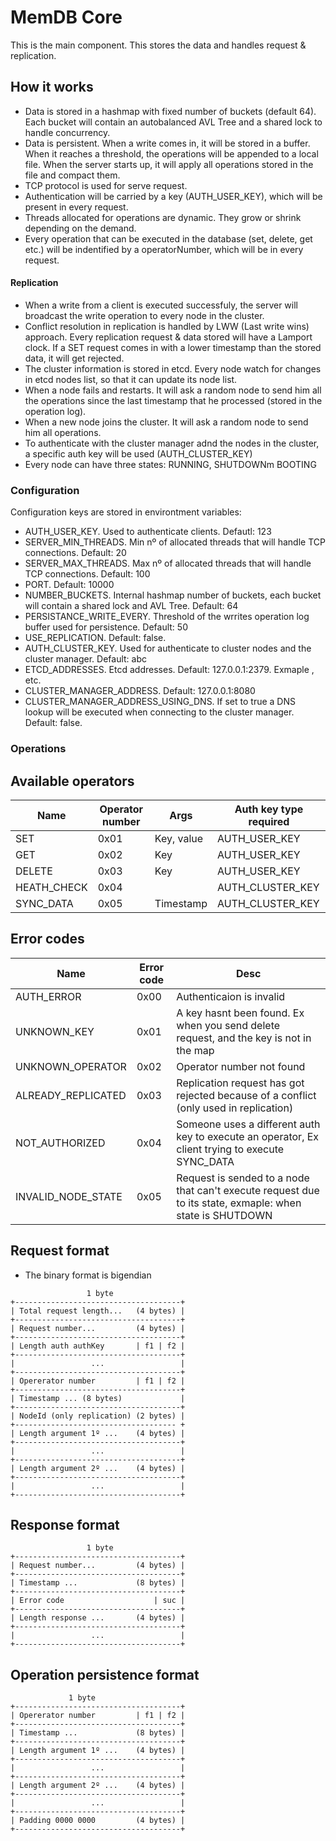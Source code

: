 # MemDB Core

This is the main component. This stores the data and handles request & replication.

## How it works
- Data is stored in a hashmap with fixed number of buckets (default 64). Each bucket will contain an autobalanced AVL Tree and a shared lock to handle concurrency.
- Data is persistent. When a write comes in, it will be stored in a buffer. When it reaches a threshold, the operations will be appended to a local file. When the server starts up, it will apply all operations stored in the file and compact them.
- TCP protocol is used for serve request.
- Authentication will be carried by a key (AUTH_USER_KEY), which will be present in every request.
- Threads allocated for operations are dynamic. They grow or shrink depending on the demand.
- Every operation that can be executed in the database (set, delete, get etc.) will be indentified by a operatorNumber, which will be in every request.
#### Replication
- When a write from a client is executed successfuly, the server will broadcast the write operation to every node in the cluster.
- Conflict resolution in replication is handled by LWW (Last write wins) approach. Every replication request & data stored will have a Lamport clock. If a SET request comes in with a lower timestamp than the stored data, it will get rejected.
- The cluster information is stored in etcd. Every node watch for changes in etcd nodes list, so that it can update its node list.
- When a node fails and restarts. It will ask a random node to send him all the operations since the last timestamp that he processed (stored in the operation log).
- When a new node joins the cluster. It will ask a random node to send him all operations.
- To authenticate with the cluster manager adnd the nodes in the cluster, a specific auth key will be used (AUTH_CLUSTER_KEY)
- Every node can have three states: RUNNING, SHUTDOWNm BOOTING

### Configuration
Configuration keys are stored in environtment variables:
- AUTH_USER_KEY. Used to authenticate clients. Defautl: 123
- SERVER_MIN_THREADS. Min nº of allocated threads that will handle TCP connections. Default: 20
- SERVER_MAX_THREADS. Max nº of allocated threads that will handle TCP connections. Default: 100
- PORT. Default: 10000
- NUMBER_BUCKETS. Internal hashmap number of buckets, each bucket will contain a shared lock and AVL Tree. Default: 64
- PERSISTANCE_WRITE_EVERY. Threshold of the wrrites operation log buffer used for persistence. Default: 50
- USE_REPLICATION. Default: false.
- AUTH_CLUSTER_KEY. Used for authenticate to cluster nodes and the cluster manager. Default: abc
- ETCD_ADDRESSES. Etcd addresses. Default: 127.0.0.1:2379. Exmaple <address1>,<address2> etc.
- CLUSTER_MANAGER_ADDRESS. Default: 127.0.0.1:8080
- CLUSTER_MANAGER_ADDRESS_USING_DNS. If set to true a DNS lookup will be executed when connecting to the cluster manager. Default: false.

### Operations
## Available operators
| **Name**    | **Operator number** | **Args**   | **Auth key type required** |
|-------------|---------------------|------------|----------------------------|
| SET         | 0x01                | Key, value | AUTH_USER_KEY              |
| GET         | 0x02                | Key        | AUTH_USER_KEY              |
| DELETE      | 0x03                | Key        | AUTH_USER_KEY              |
| HEATH_CHECK | 0x04                |            | AUTH_CLUSTER_KEY           |
| SYNC_DATA   | 0x05                | Timestamp  | AUTH_CLUSTER_KEY           |

## Error codes
| **Name**           | **Error code** | **Desc**                                                                                                 |
|--------------------|----------------|----------------------------------------------------------------------------------------------------------|
| AUTH_ERROR         | 0x00           | Authenticaion is invalid                                                                                 |
| UNKNOWN_KEY        | 0x01           | A key hasnt been found. Ex when you send delete request, and the key is not in the map                   |
| UNKNOWN_OPERATOR   | 0x02           | Operator number not found                                                                                |
| ALREADY_REPLICATED | 0x03           | Replication request has got rejected because of a conflict (only used in replication)                    |
| NOT_AUTHORIZED     | 0x04           | Someone uses a different auth key to execute an operator, Ex client trying to execute SYNC_DATA          |
| INVALID_NODE_STATE | 0x05           | Request is sended to a node that can't execute request due to its state, exmaple: when state is SHUTDOWN |


## Request format
- The binary format is bigendian

````
                 1 byte
+-------------------------------------+
| Total request length...   (4 bytes) |                 
+-------------------------------------+
| Request number...         (4 bytes) | 
+-------------------------------------+
| Length auth authKey       | f1 | f2 |   
+-------------------------------------+   
|                 ...                 | 
+-------------------------------------+
| Opererator number         | f1 | f2 |   
+-------------------------------------+
| Timestamp ... (8 bytes)             |
+-------------------------------------+
| NodeId (only replication) (2 bytes) |
+------------------------------------ +   
| Length argument 1º ...    (4 bytes) |
+-------------------------------------+
|                 ...                 | 
+-------------------------------------+
| Length argument 2º ...    (4 bytes) | 
+-------------------------------------+
|                 ...                 | 
+-------------------------------------+
````

## Response format
````
                 1 byte
+-------------------------------------+
| Request number...         (4 bytes) | 
+-------------------------------------+
| Timestamp ...             (8 bytes) |
+-------------------------------------+   
| Error code                    | suc |   
+-------------------------------------+   
| Length response ...       (4 bytes) |
+-------------------------------------+   
|                 ...                 | 
+-------------------------------------+
````

## Operation persistence format
````
             1 byte
+-------------------------------------+
| Opererator number         | f1 | f2 |   
+-------------------------------------+
| Timestamp ...             (8 bytes) |
+-------------------------------------+   
| Length argument 1º ...    (4 bytes) |
+-------------------------------------+
|                 ...                 | 
+-------------------------------------+
| Length argument 2º ...    (4 bytes) | 
+-------------------------------------+
|                 ...                 | 
+-------------------------------------+
| Padding 0000 0000         (4 bytes) |
+-------------------------------------+

````
